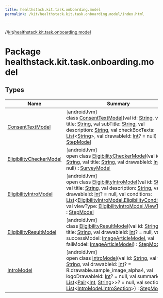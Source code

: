 ```yaml
---
title: healthstack.kit.task.onboarding.model
permalink: /kit/healthstack.kit.task.onboarding.model/index.html

---
```

//[kit](../../index.html)/[healthstack.kit.task.onboarding.model](index.html)



# Package healthstack.kit.task.onboarding.model



## Types


| Name | Summary |
|---|---|
| [ConsentTextModel](-consent-text-model/index.html) | [androidJvm]<br>class [ConsentTextModel](-consent-text-model/index.html)(val id: [String](https://kotlinlang.org/api/latest/jvm/stdlib/kotlin/-string/index.html), val title: [String](https://kotlinlang.org/api/latest/jvm/stdlib/kotlin/-string/index.html), val subTitle: [String](https://kotlinlang.org/api/latest/jvm/stdlib/kotlin/-string/index.html), val description: [String](https://kotlinlang.org/api/latest/jvm/stdlib/kotlin/-string/index.html), val checkBoxTexts: [List](https://kotlinlang.org/api/latest/jvm/stdlib/kotlin.collections/-list/index.html)&lt;[String](https://kotlinlang.org/api/latest/jvm/stdlib/kotlin/-string/index.html)&gt;, val drawableId: [Int](https://kotlinlang.org/api/latest/jvm/stdlib/kotlin/-int/index.html)? = null) : [StepModel](../healthstack.kit.task.base/-step-model/index.html) |
| [EligibilityCheckerModel](-eligibility-checker-model/index.html) | [androidJvm]<br>open class [EligibilityCheckerModel](-eligibility-checker-model/index.html)(val id: [String](https://kotlinlang.org/api/latest/jvm/stdlib/kotlin/-string/index.html), val title: [String](https://kotlinlang.org/api/latest/jvm/stdlib/kotlin/-string/index.html), val drawableId: [Int](https://kotlinlang.org/api/latest/jvm/stdlib/kotlin/-int/index.html)? = null) : [SurveyModel](../healthstack.kit.task.survey.model/-survey-model/index.html) |
| [EligibilityIntroModel](-eligibility-intro-model/index.html) | [androidJvm]<br>open class [EligibilityIntroModel](-eligibility-intro-model/index.html)(val id: [String](https://kotlinlang.org/api/latest/jvm/stdlib/kotlin/-string/index.html), val title: [String](https://kotlinlang.org/api/latest/jvm/stdlib/kotlin/-string/index.html), val description: [String](https://kotlinlang.org/api/latest/jvm/stdlib/kotlin/-string/index.html), val drawableId: [Int](https://kotlinlang.org/api/latest/jvm/stdlib/kotlin/-int/index.html)? = null, val conditions: [List](https://kotlinlang.org/api/latest/jvm/stdlib/kotlin.collections/-list/index.html)&lt;[EligibilityIntroModel.EligibilityCondition](-eligibility-intro-model/-eligibility-condition/index.html)&gt;, val viewType: [EligibilityIntroModel.ViewType](-eligibility-intro-model/-view-type/index.html)) : [StepModel](../healthstack.kit.task.base/-step-model/index.html) |
| [EligibilityResultModel](-eligibility-result-model/index.html) | [androidJvm]<br>class [EligibilityResultModel](-eligibility-result-model/index.html)(val id: [String](https://kotlinlang.org/api/latest/jvm/stdlib/kotlin/-string/index.html), val title: [String](https://kotlinlang.org/api/latest/jvm/stdlib/kotlin/-string/index.html), val drawableId: [Int](https://kotlinlang.org/api/latest/jvm/stdlib/kotlin/-int/index.html)? = null, val successModel: [ImageArticleModel](../healthstack.kit.task.base/-image-article-model/index.html), val failModel: [ImageArticleModel](../healthstack.kit.task.base/-image-article-model/index.html)) : [StepModel](../healthstack.kit.task.base/-step-model/index.html) |
| [IntroModel](-intro-model/index.html) | [androidJvm]<br>open class [IntroModel](-intro-model/index.html)(val id: [String](https://kotlinlang.org/api/latest/jvm/stdlib/kotlin/-string/index.html), val title: [String](https://kotlinlang.org/api/latest/jvm/stdlib/kotlin/-string/index.html), val drawableId: [Int](https://kotlinlang.org/api/latest/jvm/stdlib/kotlin/-int/index.html)? = R.drawable.sample_image_alpha4, val logoDrawableId: [Int](https://kotlinlang.org/api/latest/jvm/stdlib/kotlin/-int/index.html)? = null, val summaries: [List](https://kotlinlang.org/api/latest/jvm/stdlib/kotlin.collections/-list/index.html)&lt;[Pair](https://kotlinlang.org/api/latest/jvm/stdlib/kotlin/-pair/index.html)&lt;[Int](https://kotlinlang.org/api/latest/jvm/stdlib/kotlin/-int/index.html), [String](https://kotlinlang.org/api/latest/jvm/stdlib/kotlin/-string/index.html)&gt;&gt;? = null, val sections: [List](https://kotlinlang.org/api/latest/jvm/stdlib/kotlin.collections/-list/index.html)&lt;[IntroModel.IntroSection](-intro-model/-intro-section/index.html)&gt;) : [StepModel](../healthstack.kit.task.base/-step-model/index.html) |

